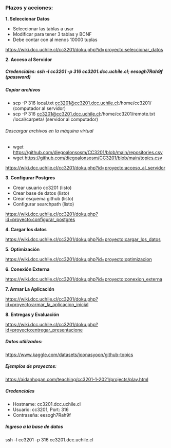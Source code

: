 ### Plazos y acciones:

**1. Seleccionar Datos**
   
   - Seleccionar las tablas a usar
   - Modificar para tener 3 tablas y BCNF
   - Debe contar con al menos 10000 tuplas

   https://wiki.dcc.uchile.cl/cc3201/doku.php?id=proyecto:seleccionar_datos

**2. Acceso al Servidor**
   
   ##### Credenciales: ssh -l cc3201 -p 316 cc3201.dcc.uchile.cl; eesogh7Rah9f (password) 
   
   ##### Copiar archivos
   - scp -P 316 local.txt cc3201@cc3201.dcc.uchile.cl:/home/cc3201/ (computador al servidor)
   - scp -P 316 cc3201@cc3201.dcc.uchile.cl:/home/cc3201/remote.txt /local/carpeta/ (servidor al computador)

   ###### Descargar archivos en la máquina virtual
   - wget https://github.com/diegoalonsosm/CC3201/blob/main/repositories.csv
   - wget https://github.com/diegoalonsosm/CC3201/blob/main/topics.csv

   https://wiki.dcc.uchile.cl/cc3201/doku.php?id=proyecto:acceso_al_servidor

**3. Configurar Postgres**
   
   - Crear usuario cc3201 (listo)
   - Crear base de datos (listo)
   - Crear esquema github (listo)
   - Configurar searchpath (listo)

   https://wiki.dcc.uchile.cl/cc3201/doku.php?id=proyecto:configurar_postgres

**4. Cargar los datos**

   https://wiki.dcc.uchile.cl/cc3201/doku.php?id=proyecto:cargar_los_datos

**5. Optimización**

   https://wiki.dcc.uchile.cl/cc3201/doku.php?id=proyecto:optimizacion

**6. Conexión Externa**

   https://wiki.dcc.uchile.cl/cc3201/doku.php?id=proyecto:conexion_externa

**7. Armar La Aplicación**
  
   https://wiki.dcc.uchile.cl/cc3201/doku.php?id=proyecto:armar_la_aplicacion_inicial

**8. Entregas y Evaluación**
  
   https://wiki.dcc.uchile.cl/cc3201/doku.php?id=proyecto:entregar_presentacione

##### Datos utilizados:
https://www.kaggle.com/datasets/joonasyoon/github-topics

##### Ejemplos de proyectos:
https://aidanhogan.com/teaching/cc3201-1-2021/projects/play.html

##### Credenciales
- Hostname: cc3201.dcc.uchile.cl
- Usuario: cc3201, Port: 316
- Contraseña: eesogh7Rah9f

##### Ingreso a la base de datos
ssh -l cc3201 -p 316 cc3201.dcc.uchile.cl

